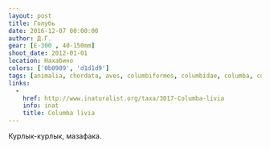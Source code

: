 ```yaml
---
layout: post
title: Голубь
date: 2016-12-07 00:00:00
author: Д.Г.
gear: [E-300 , 40-150mm]
shoot_date: 2012-01-01
location: Нахабино
colors: ['0b0909', 'd1d1d9']
tags: [animalia, chordata, aves, columbiformes, columbidae, columba, columba livia]
links:
  -
    href: http://www.inaturalist.org/taxa/3017-Columba-livia
    info: inat
    title: Columba livia
---
```


Курлык-курлык, мазафака.
